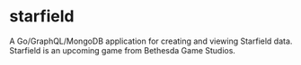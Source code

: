 # starfield
A Go/GraphQL/MongoDB application for creating and viewing Starfield data. Starfield is an upcoming game from Bethesda Game Studios.
